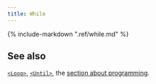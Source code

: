 ```yaml
---
title: While
---
```

{% include-markdown ".ref/while.md" %}


## See also


[`<Loop>`](loop.md), [`<Until>`](until.md), the [section about programming](../manual/programming/index.md).
